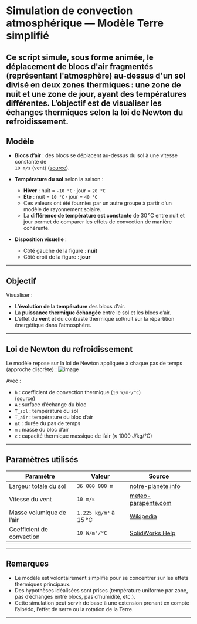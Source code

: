# Simulation de convection atmosphérique — Modèle Terre simplifié

Ce script simule, sous forme animée, le déplacement de blocs d'air fragmentés (représentant l'atmosphère) au-dessus d'un sol divisé en deux zones thermiques : une zone de **nuit** et une zone de **jour**, ayant des températures différentes. L’objectif est de visualiser les échanges thermiques selon la **loi de Newton du refroidissement.** 
---

##  Modèle

- **Blocs d’air** : des blocs se déplacent au-dessus du sol à une vitesse constante de  
  `10 m/s` (vent) ([source](https://meteo-parapente.com/#/)).
- **Température du sol** selon la saison :
  - **Hiver** : nuit = `-10 °C` · jour = `20 °C`
  - **Été**   : nuit = `10 °C` · jour = `40 °C`
  - Ces valeurs ont été fournies par un autre groupe à partir d’un modèle de rayonnement solaire.
  - La **différence de température est constante** de 30 °C entre nuit et jour permet de comparer les effets de convection de manière cohérente.

- **Disposition visuelle** :
  - Côté gauche de la figure : **nuit**
  - Côté droit de la figure : **jour**

---

##  Objectif

Visualiser :
- L’**évolution de la température** des blocs d’air.
- La **puissance thermique échangée** entre le sol et les blocs d’air.
- L’effet du **vent** et du contraste thermique sol/nuit sur la répartition énergétique dans l’atmosphère.

---

##  Loi de Newton du refroidissement

Le modèle repose sur la loi de Newton appliquée à chaque pas de temps (approche discrète) : ![image](https://github.com/user-attachments/assets/4afdb17e-582d-448b-b5ea-d3df37518f10)



Avec :
- `h` : coefficient de convection thermique (`10 W/m²/°C`)  
  ([source](https://help.solidworks.com/2012/french/SolidWorks/cworks/Convection_Heat_Coefficient.htm))
- `A` : surface d’échange du bloc
- `T_sol` : température du sol
- `T_air` : température du bloc d’air
- `Δt` : durée du pas de temps
- `m` : masse du bloc d’air
- `c` : capacité thermique massique de l’air (≈ 1000 J/kg/°C)

---

##  Paramètres utilisés

| Paramètre                  | Valeur                  | Source |
|---------------------------|-------------------------|--------|
| Largeur totale du sol     | `36 000 000 m`          | [notre-planete.info](https://www.notre-planete.info/terre/chiffres_cle.php) |
| Vitesse du vent           | `10 m/s`                | [meteo-parapente.com](https://meteo-parapente.com/#/) |
| Masse volumique de l’air  | `1.225 kg/m³` à 15 °C   | [Wikipedia](https://fr.wikipedia.org/wiki/Masse_volumique_de_l%27air) |
| Coefficient de convection | `10 W/m²/°C`            | [SolidWorks Help](https://help.solidworks.com/2012/french/SolidWorks/cworks/Convection_Heat_Coefficient.htm) |

---

## Remarques

- Le modèle est volontairement simplifié pour se concentrer sur les effets thermiques principaux.
- Des hypothèses idéalisées sont prises (température uniforme par zone, pas d’échanges entre blocs, pas d’humidité, etc.).
- Cette simulation peut servir de base à une extension prenant en compte l’albédo, l’effet de serre ou la rotation de la Terre.

---



